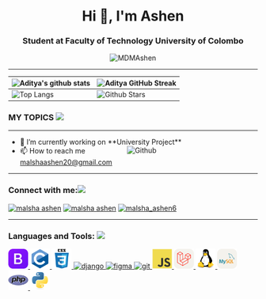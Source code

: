 <h1 align="center">Hi 👋, I'm Ashen</h1>
<h3 align="center">Student at Faculty of Technology University of Colombo</h3>
<p align="center"> <img src="https://komarev.com/ghpvc/?username=MDMAshen&label=Profile%20views&color=0e75b6&style=flat" alt="MDMAshen" /> </p>

<hr>

| ![Aditya's github stats](https://github-readme-stats.vercel.app/api?username=MDMAshen&show_icons=true&theme=tokyonight) | ![Aditya GitHub Streak](https://github-readme-streak-stats.herokuapp.com/?user=MDMAshen&theme=tokyonight) |
| --- | --- |
| ![Top Langs](https://github-readme-stats.vercel.app/api/top-langs/?username=Aditya664&theme=tokyonight) | ![Github Stars](https://github-readme-stats.vercel.app/api?username=MDMAshen&show_icons=true&locale=en&count_private=true&hide_rank=true&custom_title=My%20GitHub%20Stats&disable_animations=true&theme=tokyonight)

<h3>MY TOPICS <img src = "https://raw.githubusercontent.com/MartinHeinz/MartinHeinz/master/wave.gif" width = 30px> </h3>
<hr>
<ul>
<li> 🔭 I’m currently working on **University Project**</li>  <img width="55%" align="right" alt="Github" src="https://raw.githubusercontent.com/onimur/.github/master/.resources/git-header.svg" />

<li> 📫 How to reach me <a href="mailto:malshaashen20@gmail.com">malshaashen20@gmail.com</a></li>
</ul>
<hr>
<h3 align="left">Connect with me:<img src='https://raw.githubusercontent.com/ShahriarShafin/ShahriarShafin/main/Assets/handshake.gif' width="100px"></h3>
<p align="left">
<a href="https://linkedin.com/in/malsha ashen" target="blank"><img align="center" src="https://raw.githubusercontent.com/rahuldkjain/github-profile-readme-generator/master/src/images/icons/Social/linked-in-alt.svg" alt="malsha ashen" height="30" width="40" /></a>
<a href="https://fb.com/malsha ashen" target="blank"><img align="center" src="https://raw.githubusercontent.com/rahuldkjain/github-profile-readme-generator/master/src/images/icons/Social/facebook.svg" alt="malsha ashen" height="30" width="40" /></a>
<a href="https://instagram.com/malsha_ashen6" target="blank"><img align="center" src="https://raw.githubusercontent.com/rahuldkjain/github-profile-readme-generator/master/src/images/icons/Social/instagram.svg" alt="malsha_ashen6" height="30" width="40" /></a>
</p>
<hr>
<h3 align="left">Languages and Tools: <img src = "https://media2.giphy.com/media/QssGEmpkyEOhBCb7e1/giphy.gif?cid=ecf05e47a0n3gi1bfqntqmob8g9aid1oyj2wr3ds3mg700bl&rid=giphy.gif" width = 32px> </h3>
<p align="left"> <a href="https://getbootstrap.com" target="_blank" rel="noreferrer"> <img src="https://github.com/tandpfun/skill-icons/blob/main/icons/Bootstrap.svg" alt="bootstrap" width="40" height="40"/> </a> <a href="https://www.cprogramming.com/" target="_blank" rel="noreferrer"> <img src="https://raw.githubusercontent.com/devicons/devicon/master/icons/c/c-original.svg" alt="c" width="40" height="40"/> </a> <a href="https://www.w3schools.com/css/" target="_blank" rel="noreferrer"> <img src="https://raw.githubusercontent.com/devicons/devicon/master/icons/css3/css3-original-wordmark.svg" alt="css3" width="40" height="40"/> </a> <a href="https://www.djangoproject.com/" target="_blank" rel="noreferrer"> <img src="https://cdn.worldvectorlogo.com/logos/django.svg" alt="django" width="40" height="40"/> </a> <a href="https://www.figma.com/" target="_blank" rel="noreferrer"> <img src="https://www.vectorlogo.zone/logos/figma/figma-icon.svg" alt="figma" width="40" height="40"/> </a> <a href="https://git-scm.com/" target="_blank" rel="noreferrer"> <img src="https://www.vectorlogo.zone/logos/git-scm/git-scm-icon.svg" alt="git" width="40" height="40"/> </a> <a href="https://developer.mozilla.org/en-US/docs/Web/JavaScript" target="_blank" rel="noreferrer"> <img src="https://raw.githubusercontent.com/devicons/devicon/master/icons/javascript/javascript-original.svg" alt="javascript" width="40" height="40"/> </a> <a href="https://laravel.com/" target="_blank" rel="noreferrer"> <img src="https://github.com/tandpfun/skill-icons/blob/main/icons/Laravel-Light.svg" alt="laravel" width="40" height="40"/> </a> <a href="https://www.linux.org/" target="_blank" rel="noreferrer"> <img src="https://raw.githubusercontent.com/devicons/devicon/master/icons/linux/linux-original.svg" alt="linux" width="40" height="40"/> </a> <a href="https://www.mysql.com/" target="_blank" rel="noreferrer"> <img src="https://github.com/tandpfun/skill-icons/blob/main/icons/MySQL-Light.svg" alt="mysql" width="40" height="40"/> </a> <a href="https://www.php.net" target="_blank" rel="noreferrer"> <img src="https://raw.githubusercontent.com/devicons/devicon/master/icons/php/php-original.svg" alt="php" width="40" height="40"/> </a> <a href="https://www.python.org" target="_blank" rel="noreferrer"> <img src="https://raw.githubusercontent.com/devicons/devicon/master/icons/python/python-original.svg" alt="python" width="40" height="40"/> </a> </p>
